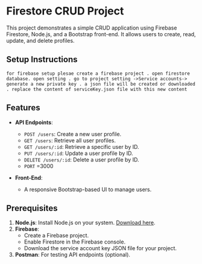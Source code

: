 # Firestore CRUD Project

This project demonstrates a simple CRUD application using Firebase Firestore, Node.js, and a Bootstrap front-end. It allows users to create, read, update, and delete profiles.
## Setup Instructions
    for firebase setup plesae create a firebase project . open firestore database. open setting . go to project setting ->Service accounts-> generate a new private key . a json file will be created or downloaded . replace the content of serviceKey.json file with this new content
    
## Features
- **API Endpoints**:
  - `POST /users`: Create a new user profile.
  - `GET /users`: Retrieve all user profiles.
  - `GET /users/:id`: Retrieve a specific user by ID.
  - `PUT /users/:id`: Update a user profile by ID.
  - `DELETE /users/:id`: Delete a user profile by ID.
  - `PORT` =3000

- **Front-End**:
  - A responsive Bootstrap-based UI to manage users.

## Prerequisites
1. **Node.js**: Install Node.js on your system. [Download here](https://nodejs.org/).
2. **Firebase**:
   - Create a Firebase project.
   - Enable Firestore in the Firebase console.
   - Download the service account key JSON file for your project.
3. **Postman**: For testing API endpoints (optional).

